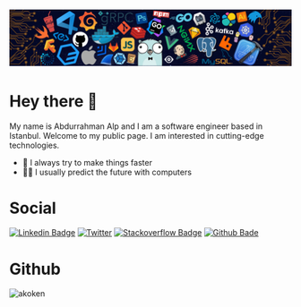 # [![Header](assets/header.png)](https://github.com/user/akoken)
<h1>Hey there 👋</h1>

My name is Abdurrahman Alp and I am a software engineer based in Istanbul.
Welcome to my public page. I am interested in cutting-edge technologies. 

* 🚀 I always try to make things faster 
* 👨‍💻 I usually predict the future with computers

# Social
[![Linkedin Badge](https://img.shields.io/badge/Abdurrahman%20Alp%20Köken-0077B5?style=flat&logo=linkedin&logoColor=white)](https://www.linkedin.com/in/akoken/)
[![Twitter](https://img.shields.io/twitter/url/https/twitter.com/aakoken.svg?style=social&label=Follow%20aakoken)](https://twitter.com/aakoken)
[![Stackoverflow Badge](https://img.shields.io/badge/akoken-FE7A16?style=flat&logo=stack-overflow&logoColor=white)](https://stackoverflow.com/users/1791508/link)
[![Github Bade](https://img.shields.io/badge/akoken-100000?style=flate&logo=github&logoColor=white)](https://github.com/akoken/)

# Github
<img src="https://github-readme-stats.vercel.app/api/top-langs?username=akoken&show_icons=true&theme=dark&locale=en&layout=compact" alt="akoken" />